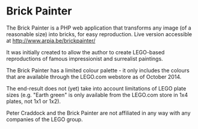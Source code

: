 Brick Painter
============

The Brick Painter is a PHP web application that transforms any image (of a reasonable size) into bricks, for easy reproduction.
Live version accessible at http://www.arpia.be/brickpainter/

It was initially created to allow the author to create LEGO-based reproductions of famous impressionist and surrealist paintings.

The Brick Painter has a limited colour palette - it only includes the colours that are available
through the LEGO.com webstore as of October 2014.

The end-result does not (yet) take into account limitations of LEGO plate sizes
(e.g. "Earth green" is only available from the LEGO.com store in 1x4 plates, not 1x1 or 1x2).

Peter Craddock and the Brick Painter are not affiliated in any way with any companies of the LEGO group.
